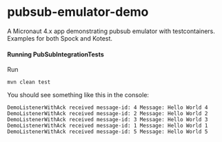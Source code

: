 # pubsub-emulator-demo
A Micronaut 4.x app demonstrating pubsub emulator with testcontainers. Examples for both Spock and Kotest. 

#### Running PubSubIntegrationTests
Run
```
mvn clean test
``` 

You should see something like this in the console:
```
DemoListenerWithAck received message-id: 4 Message: Hello World 4
DemoListenerWithAck received message-id: 2 Message: Hello World 2
DemoListenerWithAck received message-id: 3 Message: Hello World 3
DemoListenerWithAck received message-id: 1 Message: Hello World 1
DemoListenerWithAck received message-id: 5 Message: Hello World 5
```




